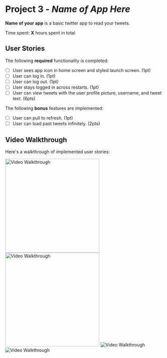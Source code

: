 # Project 3 - *Name of App Here*

**Name of your app** is a basic twitter app to read your tweets.

Time spent: **X** hours spent in total

## User Stories

The following **required** functionality is completed:

- [ ] User sees app icon in home screen and styled launch screen. (1pt)
- [ ] User can log in. (1pt)
- [ ] User can log out. (1pt)
- [ ] User stays logged in across restarts. (1pt)
- [ ] User can view tweets with the user profile picture, username, and tweet text. (6pts)

The following **bonus** features are implemented:

- [ ] User can pull to refresh. (1pt)
- [ ] User can load past tweets infinitely. (2pts)

## Video Walkthrough

Here's a walkthrough of implemented user stories:

<img src='https://i.imgur.com/k4EgrO8.gif' title='Video Walkthrough' width='300' alt='Video Walkthrough' />
<img src='https://i.imgur.com/aHOtowU.gif' title='Video Walkthrough' width='300' alt='Video Walkthrough' />
<img src='https://i.imgur.com/RoY5rzw.gif' title='Video Walkthrough' width='' alt='Video Walkthrough' />

<img src='http://i.imgur.com/link/to/your/gif/file.gif' title='Video Walkthrough' width='' alt='Video Walkthrough' />


